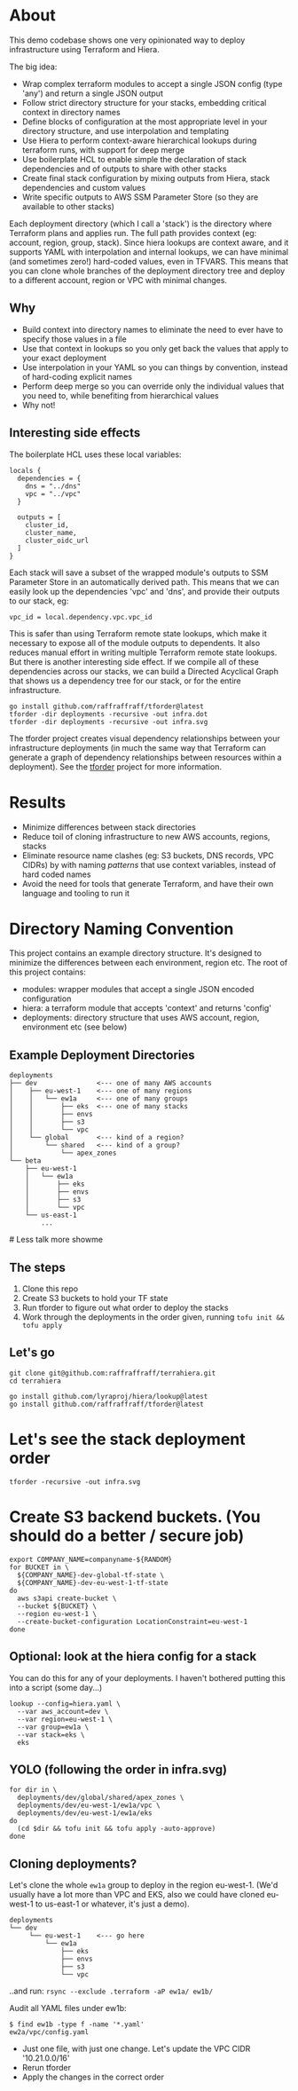 # About
This demo codebase shows one very opinionated way to deploy infrastructure using Terraform and Hiera.

The big idea:
- Wrap complex terraform modules to accept a single JSON config (type 'any') and return a single JSON output
- Follow strict directory structure for your stacks, embedding critical context in directory names
- Define blocks of configuration at the most appropriate level in your directory structure, and use interpolation and templating
- Use Hiera to perform context-aware hierarchical lookups during terraform runs, with support for deep merge
- Use boilerplate HCL to enable simple the declaration of stack dependencies and of outputs to share with other stacks
- Create final stack configuration by mixing outputs from Hiera, stack dependencies and custom values
- Write specific outputs to AWS SSM Parameter Store (so they are available to other stacks)

Each deployment directory (which I call a 'stack') is the directory where Terraform plans and applies run. The full path provides context (eg: account, region, group, stack). Since hiera lookups are context aware, and it supports YAML with interpolation and internal lookups, we can have minimal (and sometimes zero!) hard-coded values, even in TFVARS. This means that you can clone whole branches of the deployment directory tree and deploy to a different account, region or VPC with minimal changes.

## Why
- Build context into directory names to eliminate the need to ever have to specify those values in a file
- Use that context in lookups so you only get back the values that apply to your exact deployment
- Use interpolation in your YAML so you can things by convention, instead of hard-coding explicit names
- Perform deep merge so you can override only the individual values that you need to, while benefiting from hierarchical values
- Why not!

## Interesting side effects
The boilerplate HCL uses these local variables:
```
locals {
  dependencies = {
    dns = "../dns"
    vpc = "../vpc"
  }

  outputs = [
    cluster_id,
    cluster_name,
    cluster_oidc_url
  ]
}
```

Each stack will save a subset of the wrapped module's outputs to SSM Parameter Store in an automatically derived path. This means that we can easily look up the dependencies 'vpc' and 'dns', and provide their outputs to our stack, eg:

```
vpc_id = local.dependency.vpc.vpc_id
```

This is safer than using Terraform remote state lookups, which make it necessary to expose all of the module outputs to dependents. It also reduces manual effort in writing multiple Terraform remote state lookups. But there is another interesting side effect. If we compile all of these dependencies across our stacks, we can build a Directed Acyclical Graph that shows us a dependency tree for our stack, or for the entire infrastructure. 

```
go install github.com/raffraffraff/tforder@latest
tforder -dir deployments -recursive -out infra.dot
tforder -dir deployments -recursive -out infra.svg
```

The tforder project creates visual dependency relationships between your infrastructure deployments (in much the same way that Terraform can generate a graph of dependency relationships between resources within a deployment). See the [tforder](https://github.com/raffraffraff/tforder) project for more information.

# Results
- Minimize differences between stack directories
- Reduce toil of cloning infrastructure to new AWS accounts, regions, stacks
- Eliminate resource name clashes (eg: S3 buckets, DNS records, VPC CIDRs) by with naming _patterns_ that use context variables, instead of hard coded names
- Avoid the need for tools that generate Terraform, and have their own language and tooling to run it

# Directory Naming Convention
This project contains an example directory structure. It's designed to minimize the differences between each environment, region etc. The root of this project contains:
- modules: wrapper modules that accept a single JSON encoded configuration
- hiera: a terraform module that accepts 'context' and returns 'config'
- deployments: directory structure that uses AWS account, region, environment etc (see below)

## Example Deployment Directories
```
deployments
├── dev               <--- one of many AWS accounts
│    ├── eu-west-1    <--- one of many regions
│    │   └── ew1a     <--- one of many groups
│    │       ├── eks  <--- one of many stacks
│    │       ├── envs
│    │       ├── s3
│    │       └── vpc
│    └── global       <--- kind of a region?
│        └── shared   <--- kind of a group?
│            └── apex_zones
└── beta              
    ├── eu-west-1
    │   └── ew1a
    │       ├── eks
    │       ├── envs
    │       ├── s3
    │       └── vpc
    └── us-east-1
        ...
```

# Less talk more showme
## The steps
1. Clone this repo
2. Create S3 buckets to hold your TF state
3. Run tforder to figure out what order to deploy the stacks
4. Work through the deployments in the order given, running `tofu init && tofu apply`

## Let's go
```
git clone git@github.com:raffraffraff/terrahiera.git
cd terrahiera

go install github.com/lyraproj/hiera/lookup@latest
go install github.com/raffraffraff/tforder@latest
```

# Let's see the stack deployment order
`tforder -recursive -out infra.svg`

# Create S3 backend buckets. (You should do a better / secure job)
```
export COMPANY_NAME=companyname-${RANDOM}
for BUCKET in \
  ${COMPANY_NAME}-dev-global-tf-state \
  ${COMPANY_NAME}-dev-eu-west-1-tf-state
do
  aws s3api create-bucket \
  --bucket ${BUCKET} \
  --region eu-west-1 \
  --create-bucket-configuration LocationConstraint=eu-west-1
done
```

## Optional: look at the hiera config for a stack
You can do this for any of your deployments. I haven't bothered putting this into a script (some day...)
```
lookup --config=hiera.yaml \
  --var aws_account=dev \
  --var region=eu-west-1 \
  --var group=ew1a \
  --var stack=eks \
  eks
```

## YOLO (following the order in infra.svg)
```
for dir in \
  deployments/dev/global/shared/apex_zones \
  deployments/dev/eu-west-1/ew1a/vpc \
  deployments/dev/eu-west-1/ew1a/eks
do
  (cd $dir && tofu init && tofu apply -auto-approve)
done
```

## Cloning deployments?
Let's clone the whole `ew1a` group to deploy in the region eu-west-1. (We'd usually have a lot more than VPC and EKS, also we could have cloned eu-west-1 to us-east-1 or whatever, it's just a demo).

```
deployments
└── dev
     └── eu-west-1    <--- go here
         └── ew1a
             ├── eks
             ├── envs
             ├── s3
             └── vpc
```

..and run:
`rsync --exclude .terraform -aP ew1a/ ew1b/`

Audit all YAML files under ew1b:
```
$ find ew1b -type f -name '*.yaml'
ew2a/vpc/config.yaml
```

* Just one file, with just one change. Let's update the VPC CIDR '10.21.0.0/16'
* Rerun tforder
* Apply the changes in the correct order

